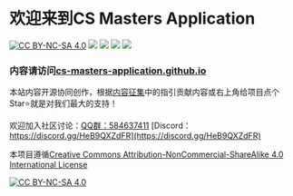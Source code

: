 # 欢迎来到CS Masters Application

[![CC BY-NC-SA 4.0][cc-by-nc-sa-shield]][cc-by-nc-sa] [![](https://img.shields.io/github/stars/CS-Masters-Application/CS-Masters-Application.github.io.svg)](https://github.com/CS-Masters-Application/CS-Masters-Application.github.io/stargazers) [![](https://img.shields.io/github/forks/CS-Masters-Application/CS-Masters-Application.github.io.svg)](https://github.com/CS-Masters-Application/CS-Masters-Application.github.io/network/members) [![](https://img.shields.io/github/commit-activity/y/CS-Masters-Application/CS-Masters-Application.github.io)](https://github.com/CS-Masters-Application/CS-Masters-Application.github.io/graphs/commit-activity) [![](https://img.shields.io/badge/Application-CS%20Masters-9cf)](https://cs-masters-application.github.io/)

### 内容请访问[cs-masters-application.github.io](https://cs-masters-application.github.io/)

本站内容开源协同创作，根据[内容征集](内容征集.md)中的指引贡献内容或右上角给项目点个Star:star:就是对我们最大的支持！

欢迎加入社区讨论：[QQ群：584637411](https://jq.qq.com/?_wv=1027&k=Ikr0DObs) [Discord：https://discord.gg/HeB9QXZdFR](https://discord.gg/HeB9QXZdFR)

本项目遵循[Creative Commons Attribution-NonCommercial-ShareAlike 4.0 International License][cc-by-nc-sa]

[![CC BY-NC-SA 4.0][cc-by-nc-sa-image]][cc-by-nc-sa]

[cc-by-nc-sa]: http://creativecommons.org/licenses/by-nc-sa/4.0/
[cc-by-nc-sa-image]: https://licensebuttons.net/l/by-nc-sa/4.0/88x31.png
[cc-by-nc-sa-shield]: https://img.shields.io/badge/License-CC%20BY--NC--SA%204.0-lightgrey.svg

